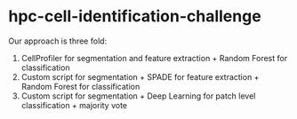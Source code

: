 # hpc-cell-identification-challenge

Our approach is three fold:
1. CellProfiler for segmentation and feature extraction + Random Forest for classification
2. Custom script for segmentation + SPADE for feature extraction + Random Forest for classification
3. Custom script for segmentation + Deep Learning for patch level classification + majority vote
